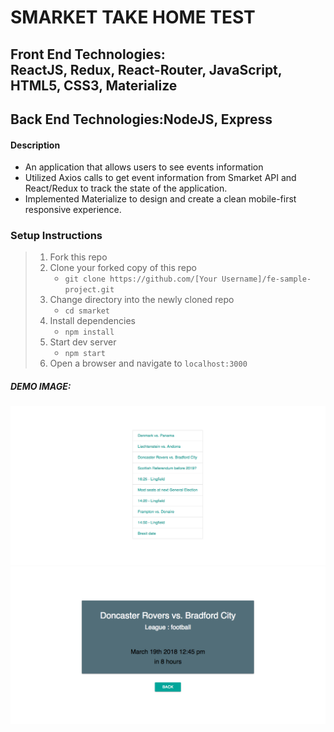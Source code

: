 # SMARKET TAKE HOME TEST

## Front End Technologies:</br>ReactJS, Redux, React-Router, JavaScript, HTML5, CSS3, Materialize

## Back End Technologies:NodeJS, Express

#### Description

- An application that allows users to see events information
- Utilized Axios calls to get event information from Smarket API and React/Redux to track the state of the application.
- Implemented Materialize to design and create a clean mobile-first responsive experience.

### Setup Instructions

> 1. Fork this repo
> 2. Clone your forked copy of this repo
>    - `git clone https://github.com/[Your Username]/fe-sample-project.git`
> 3. Change directory into the newly cloned repo
>    - `cd smarket`
> 4. Install dependencies 
>    - `npm install`
> 5. Start dev server
>    - `npm start`
> 6. Open a browser and navigate to `localhost:3000`

##### DEMO IMAGE: 
![alt text](/list.png "List of events")
![alt text](/detail.png "event detail")